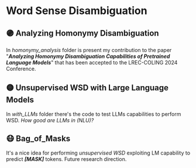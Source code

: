# Word Sense Disambiguation

## 🟣 Analyzing Homonymy Disambiguation
In *homonymy_analysis* folder is present my contribution to the paper "***Analyzing Homonymy Disambiguation Capabilities of Pretrained Language Models***" that has been accepted to the LREC-COLING 2024 Conference. 

## 🟡 Unsupervised WSD with Large Language Models
In *with_LLMs* folder there's the code to test LLMs capabilities to perform WSD. *How good  are LLMs in (NLU)?*

## 😷 Bag_of_Masks
It's a nice idea for performing *unsupervised WSD* exploiting LM capability to predict ***[MASK]*** tokens. Future research direction.